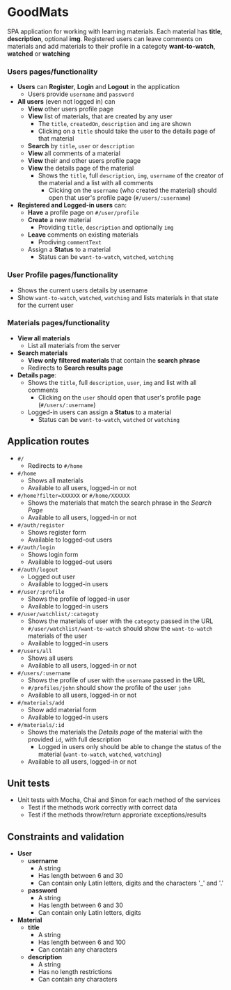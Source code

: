 # GoodMats


SPA application for working with learning materials. Each material has **title**, **description**, optional **img**. Registered users can leave comments on materials and add materials to their profile in a categoty **want-to-watch**, **watched** or **watching**

### Users pages/functionality

- **Users** can **Register**, **Login** and **Logout** in the application
  - Users provide `username`  and `password`
- **All users** (even not logged in) can
  - **View** other users profile page
  - **View** list of materials, that are created by any user
    - The `title`, `createdOn`, `description` and `img` are shown
    - Clicking on a `title` should take the user to the details page of that material
  - **Search** by `title`, `user` or `description`
  - **View** all comments of a material
  - **View** their and other users profile page
  - **View** the details page of the material
    - Shows the `title`, full `description`, `img`, `username` of the creator of the material and a list with all comments
      - Clicking on the `username` (who created the material) should open that user's profile page (`#/users/:username`)
- **Registered and Logged-in users** can:
  - **Have** a profile page on `#/user/profile`
  - **Create** a new material
    - Providing `title`, `description` and optionally `img`
  - **Leave** comments on existing materials
    - Prodiving `commentText`
  - Assign a **Status** to a material
  	 - Status can be `want-to-watch`, `watched`, `watching`

### User Profile pages/functionality

- Shows the current users details by username
- Show `want-to-watch`, `watched`, `watching` and lists materials in that state for the current user

### Materials pages/functionality

- **View all materials**
  - List all materials from the server
- **Search materials**
  - **View only filtered materials** that contain the **search phrase**
  - Redirects to **Search results page**
- **Details page**:
  - Shows the `title`, full `description`, `user`, `img` and list with all comments
  	 - Clicking on the `user` should open that user's profile page (`#/users/:username`)
  - Logged-in users can assign a **Status** to a material
  	 - Status can be `want-to-watch`, `watched` or `watching`

## Application routes

- `#/`
  - Redirects to `#/home`
- `#/home`
  - Shows all materials
  - Available to all users, logged-in or not
- `#/home?filter=XXXXXX` or `#/home/XXXXXX`
  - Shows the materials that match the search phrase in the _Search Page_
  - Available to all users, logged-in or not
- `#/auth/register`
  - Shows register form
  - Available to logged-out users
- `#/auth/login`
  - Shows login form
  - Available to logged-out users
- `#/auth/logout`
  - Logged out user
  - Available to logged-in users
- `#/user/:profile`
  - Shows the profile of logged-in user
  - Available to logged-in users
- `#/user/watchlist/:categoty`
  - Shows the materials of user with the `categoty` passed in the URL
  - `#/user/watchlist/want-to-watch` should show the `want-to-watch` materials of the user
  - Available to logged-in users
- `#/users/all`
  - Shows all users
  - Available to all users, logged-in or not
- `#/users/:username`
  - Shows the profile of user with the `username` passed in the URL
  - `#/profiles/john` should show the profile of the user `john`
  - Available to all users, logged-in or not
- `#/materials/add`
  - Show add material form
  - Available to logged-in users
- `#/materials/:id`
  - Shows the materials the _Details page_ of the material with the provided `id`, with full description
      - Logged in users only should be able to change the status of the material (`want-to-watch`, `watched`, `watching`)
  - Available to all users, logged-in or not

## Unit tests

- Unit tests with Mocha, Chai and Sinon for each method of the services
  - Test if the methods work correctly with correct data
  - Test if the methods throw/return approriate exceptions/results


## Constraints and validation

- **User**
  - **username**
      - A string
      - Has length between 6 and 30
      - Can contain only Latin letters, digits and the characters '\_' and '.'
  - **password**
      - A string
      - Has length between 6 and 30
      - Can contain only Latin letters, digits
- **Material**
  - **title**
      - A string
      - Has length between 6 and 100
      - Can contain any characters
  - **description**
      - A string
      - Has no length restrictions
      - Can contain any characters
